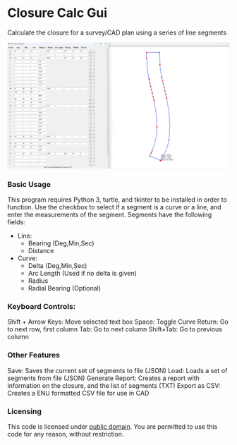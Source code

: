 # Closure Calc Gui
Calculate the closure for a survey/CAD plan using a series of line segments

![Closure Calc GUI Screenshot, with grid of inputs on the left and visual diagram on the right](https://github.com/gsuofc/closure-calc-gui/blob/main/screenshot.png?raw=true)

### Basic Usage
This program requires Python 3, turtle, and tkinter to be installed in order to function. Use the checkbox to select if a segment is a curve or a line, and enter the measurements of the segment. Segments have the following fields:
- Line:
  - Bearing (Deg,Min,Sec)
  - Distance
- Curve:
  - Delta (Deg,Min,Sec)
  - Arc Length (Used if no delta is given)
  - Radius
  - Radial Bearing (Optional)
 
### Keyboard Controls:
Shift + Arrow Keys: Move selected text box
Space: Toggle Curve
Return: Go to next row, first column
Tab: Go to next column
Shift+Tab: Go to previous column

### Other Features
Save: Saves the current set of segments to file (JSON)
Load: Loads a set of segments from file (JSON)
Generate Report: Creates a report with information on the closure, and the list of segments (TXT)
Export as CSV: Creates a ENU formatted CSV file for use in CAD

### Licensing
This code is licensed under [public domain](https://github.com/gsuofc/closure-calc-gui?tab=CC0-1.0-1-ov-file). You are permitted to use this code for any reason, without restriction. 
